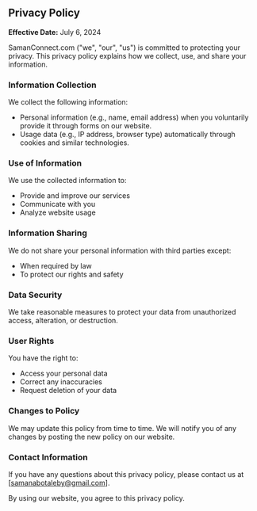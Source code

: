 ## Privacy Policy

**Effective Date:** July 6, 2024

SamanConnect.com ("we", "our", "us") is committed to protecting your privacy. This privacy policy explains how we collect, use, and share your information.

### Information Collection
We collect the following information:
- Personal information (e.g., name, email address) when you voluntarily provide it through forms on our website.
- Usage data (e.g., IP address, browser type) automatically through cookies and similar technologies.

### Use of Information
We use the collected information to:
- Provide and improve our services
- Communicate with you
- Analyze website usage

### Information Sharing
We do not share your personal information with third parties except:
- When required by law
- To protect our rights and safety

### Data Security
We take reasonable measures to protect your data from unauthorized access, alteration, or destruction.

### User Rights
You have the right to:
- Access your personal data
- Correct any inaccuracies
- Request deletion of your data

### Changes to Policy
We may update this policy from time to time. We will notify you of any changes by posting the new policy on our website.

### Contact Information
If you have any questions about this privacy policy, please contact us at [samanabotaleby@gmail.com].

By using our website, you agree to this privacy policy.
